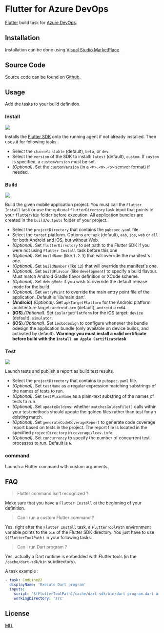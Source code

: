 # Flutter for Azure DevOps

[Flutter](http://flutter.io) build task for [Azure DevOps](https://azure.microsoft.com/fr-fr/services/devops/).

## Installation

Installation can be done using [Visual Studio MarketPlace](https://marketplace.visualstudio.com/items?itemName=aloisdeniel.flutter).

## Source Code

Source code can be found on [Github](https://github.com/aloisdeniel/vsts-flutter-tasks).

## Usage

Add the tasks to your build definition.

### Install

![](images/step_install.png)

Installs the [Flutter SDK](https://flutter.io/sdk-archive/) onto the running agent if not already installed. Then uses it for following tasks.

* Select the `channel`: `stable` (default), `beta`, or `dev`.
* Select the `version` of the SDK to install:  `latest` (default), `custom`. If `custom` is specified, a `customVersion` must be set.
* _(Optional)_. Set the `customVersion` (in a `<M>.<m>.<p>` semver format) if needed.

### Build

![](images/step_build.png)

Build the given mobile application project. You must call the `Flutter Install` task or use the optional `flutterDirectory` task input that points to your `flutter/bin` folder before execution. All application bundles are created in the `build/outputs` folder of your project.

* Select the `projectDirectory` that contains the `pubspec.yaml` file.
* Select the `target` platform. Options are: `apk` (default), `aab`, `ios`, `web` or `all` for both Android and iOS, but without Web.
* _(Optional)_. Set `flutterDirectory` to set path to the Flutter SDK if you were not using `Flutter Install` task before this one
* _(Optional)_. Set `buildName` (like `1.2.3`) that will override the manifest's one.
* _(Optional)_. Set `buildNumber` (like `12`) that will override the manifest's one.
* _(Optional)_. Set `buildFlavour` (like `development`) to specify a build flavour. Must match Android Gradle flavor definition or XCode scheme.
* _(Optional)_. Set `debugMode` if you wish to override the default release mode for the build.
* _(Optional)_. Set `entryPoint` to override the main entry point file of the application. Default is 'lib/main.dart'.
* __(Android)__._(Optional)_. Set `apkTargetPlatform` for the Android platform architecture target: `android-arm` (default), `android-arm64`.
* __(iOS)__._(Optional)_. Set `iosTargetPlatform` for the iOS target: `device` (default), `simulator`.
* __(iOS)__._(Optional)_. Set `iosCodesign` to configure whenever the bundle odesign the application bundle (only available on device builds, and activated by default). **Warning: you must install a valid certificate before build with the `Install an Apple Certificate`task**

### Test

![](images/step_test.png)

Launch tests and publish a report as build test results.

* Select the `projectDirectory` that contains to `pubspec.yaml` file.
* _(Optional)_. Set `testName` as a regular expression matching substrings of the names of tests to run.
* _(Optional)_. Set `testPlainName` as a plain-text substring of the names of tests to run.
* _(Optional)_. Set `updateGoldens`: whether `matchesGoldenFile()` calls within your test methods should update the golden files rather than test for an existing match.
* _(Optional)_. Set `generateCodeCoverageReport` to generate code coverage report based on tests in the project. The report file is located in the specified `projectDirectory` in `coverage/lcov.info`.
* _(Optional)_. Set `concurrency` to specify the number of concurrent test processes to run. Default is `6`.

### command

Launch a Flutter command with custom arguments.

## FAQ


> Flutter command isn't recognized ?

Make sure that you have a `Flutter Install` at the beginning of your definition.

> Can I run a custom Flutter command ?

Yes, right after the `Flutter Install` task, a `FlutterToolPath` environment variable points to the `bin` of the Flutter SDK directory. You just have to use `$(FlutterToolPath)` in your following tasks.

> Can I run Dart program ?

Yes, actually a Dart runtime is embedded with Flutter tools (in the `/cache/dart-sdk/bin` subdirectory). 

A task example :

```yaml
- task: CmdLine@2
  displayName: 'Execute Dart program'
  inputs:
    script: '$(FlutterToolPath)/cache/dart-sdk/bin/dart program.dart arg1 arg2'
    workingDirectory: 'src'
```

## License

[MIT](https://raw.githubusercontent.com/hey24sheep/vsts-flutter-tasks/master/LICENSE)
